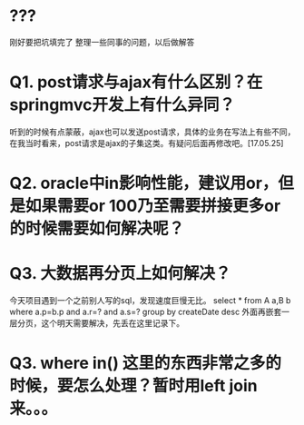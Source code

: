 # ???
刚好要把坑填完了
整理一些同事的问题，以后做解答


# Q1. post请求与ajax有什么区别？在springmvc开发上有什么异同？
听到的时候有点蒙蔽，ajax也可以发送post请求，具体的业务在写法上有些不同，在我当时看来，post请求是ajax的子集这类。有疑问后面再修改吧。[17.05.25]


# Q2. oracle中in影响性能，建议用or，但是如果需要or 100乃至需要拼接更多or的时候需要如何解决呢？



# Q3. 大数据再分页上如何解决？
今天项目遇到一个之前别人写的sql，发现速度巨慢无比。
select * from A a,B b where a.p=b.p and a.r=? and a.s=? group by createDate desc
外面再嵌套一层分页，这个明天需要解决，先丢在这里记录下。

# Q3. where in() 这里的东西非常之多的时候，要怎么处理？暂时用left join来。。。
